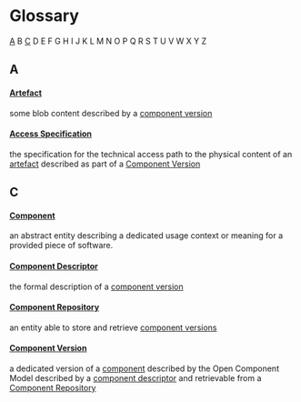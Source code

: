 # Glossary

[A](#a) B [C](#c) D E F G H I J K L M N O P Q R S T U V W X Y Z

## A

#### [Artefact](specification/layer1/README.md#artefacts)<a id="artefact"/>
some blob content described  by a [component version](#component-version)
  
#### [Access Specification](specification/layer1/README.md#artefact-access)<a id="accessspec"/>
the specification for the technical access path to the physical content of an
[artefact](#artefact) described as part of a [Component Version](#componentversion)
  
## C

#### [Component](specification/layer1/README.md#components)<a id="component"/>
an abstract entity describing a dedicated usage context or
meaning for a provided piece of software.

#### [Component Descriptor](specification/layer1/README.md#component-descriptor)<a id="compdesc"/>
the formal description of a [component version](#compvers)

#### [Component Repository](specification/layer1/README.md#repositories)<a id="comprep"/>
an entity able to store and retrieve [component versions](#compvers)

#### [Component Version](specification/layer1/README.md#component-versions)<a id="compvers"/>
a dedicated version of a [component](#component) described by the Open Component Model
described by a [component descriptor](#compdesc) and retrievable from
a [Component Repository](#comprep)
  